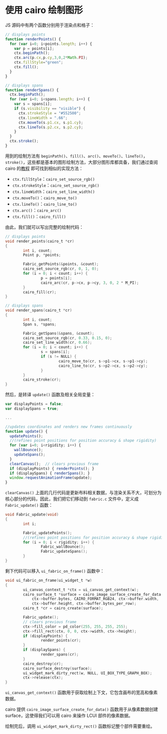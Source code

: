 # 使用 cairo 绘制图形

JS 源码中有两个函数分别用于渲染点和格子：

```js
// displays points
function renderPoints() {
  for (var i=0; i<points.length; i++) {
    var p = points[i];
    ctx.beginPath();
    ctx.arc(p.cx,p.cy,3,0,2*Math.PI);
    ctx.fillStyle="green";
    ctx.fill();
  }
}

// displays spans
function renderSpans() {
  ctx.beginPath();
  for (var i=0; i<spans.length; i++) {
    var s = spans[i];
    if (s.visibility == "visible") {
      ctx.strokeStyle = "#552500";
      ctx.lineWidth = ".66";
      ctx.moveTo(s.p1.cx, s.p1.cy);
      ctx.lineTo(s.p2.cx, s.p2.cy);
    }
  }
  ctx.stroke();
}
```

用到的绘制方法有 `beginPath()`、`fill()`、`arc()`、`moveTo()`、`lineTo()`，`stroke()`，这些都是基本的图形绘制方法，大部分图形库都具备，我们通过查阅 cairo 的[教程](https://www.cairographics.org/tutorial/) 即可找到相似的实现方法：

- `ctx.fillStyle`：`cairo_set_source_rgb()`
- `ctx.strokeStyle`：`cairo_set_source_rgb()`
- `ctx.lineWidth`：`cairo_set_line_width()`
- `ctx.moveTo()`：`cairo_move_to()`
- `ctx.lineTo()`：`cairo_line_to()`
- `ctx.arc()`：`cairo_arc()`
- `ctx.fill()`：`cairo_fill()`

由此，我们就可以写出完整的绘制代码：

```c
// displays points
void render_points(cairo_t *cr)
{
        int i, count;
        Point p, *points;

        Fabric_getPoints(&points, &count);
        cairo_set_source_rgb(cr, 0, 1, 0);
        for (i = 0; i < count; i++) {
                p = points[i];
                cairo_arc(cr, p->cx, p->cy, 3, 0, 2 * M_PI);
        }
        cairo_fill(cr);
}

// displays spans
void render_spans(cairo_t *cr)
{
        int i, count;
        Span s, *spans;

        Fabric_getSpans(&spans, &count);
        cairo_set_source_rgb(cr, 0.33, 0.15, 0);
        cairo_set_line_width(cr, 0.66);
        for (i = 0; i < count; i++) {
                s = spans[i];
                if (s != NULL) {
                        cairo_move_to(cr, s->p1->cx, s->p1->cy);
                        cairo_line_to(cr, s->p2->cx, s->p2->cy);
                }
        }
        cairo_stroke(cr);
}
```

然后，是转译 `update()` 函数及相关全局变量：

```js
var displayPoints = false;
var displaySpans = true;

...

//updates coordinates and renders new frames continuously
function update() {
  updatePoints();
  //(refines point positions for position accuracy & shape rigidity)
  for (var i=0; i<rigidity; i++) {
    wallBounce();
    updateSpans();
  }
  clearCanvas();  // clears previous frame
  if (displayPoints) { renderPoints(); }
  if (displaySpans) { renderSpans(); }
  window.requestAnimationFrame(update);
}
```

`clearCanvas()` 上面的几行代码是更新布料相关数据，与渲染关系不大，可划分为核心部分的代码，因此，我们把它们移动到 `fabric.c` 文件中，定义成 `Fabric_update()` 函数：

```c title=src/fabric.c
void Fabric_update(void)
{
        int i;

        Fabric_updatePoints();
        //(refines point positions for position accuracy & shape rigidity)
        for (i = 0; i < rigidity; i++) {
                Fabric_wallBounce();
                Fabric_updateSpans();
        }
}
```

剩下代码可以移入 `ui_fabric_on_frame()` 函数中：

```c
void ui_fabric_on_frame(ui_widget_t *w)
{
        ui_canvas_context_t *ctx = ui_canvas_get_context(w);
        cairo_surface_t *surface = cairo_image_surface_create_for_data(
            ctx->buffer.bytes, CAIRO_FORMAT_RGB24, ctx->buffer.width,
            ctx->buffer.height, ctx->buffer.bytes_per_row);
        cairo_t *cr = cairo_create(surface);

        Fabric_update();
        // clears previous frame
        ctx->fill_color = pd_color(255, 255, 255, 255);
        ctx->fill_rect(ctx, 0, 0, ctx->width, ctx->height);
        if (displayPoints) {
                render_points(cr);
        }
        if (displaySpans) {
                render_spans(cr);
        }
        cairo_destroy(cr);
        cairo_surface_destroy(surface);
        ui_widget_mark_dirty_rect(w, NULL, UI_BOX_TYPE_GRAPH_BOX);
        ctx->release(ctx);
}
```

`ui_canvas_get_context()` 函数用于获取绘制上下文，它包含画布的宽高和像素数据。

cairo 提供 `cairo_image_surface_create_for_data()` 函数用于从像素数据创建 surface，这使得我们可以用 cairo 来操作 LCUI 部件的像素数据。

绘制完后，调用 `ui_widget_mark_dirty_rect()` 函数标记整个部件需要重绘。
